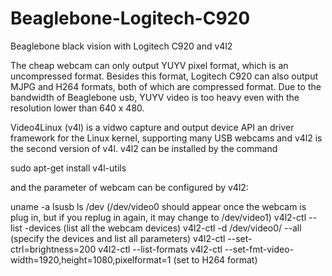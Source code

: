 # Beaglebone-Logitech-C920
Beaglebone black vision with Logitech  C920 and v4l2

The cheap webcam can only output YUYV pixel format, which is an uncompressed format. Besides this format, Logitech C920 can also output MJPG and H264 formats, both of which are compressed format. Due to the bandwidth of Beaglebone usb, YUYV video is too heavy even with the resolution lower than 640 x 480. 

Video4Linux (v4l) is a vidwo capture and output device API an driver framework for the Linux kernel, supporting many USB webcams and v4l2 is the second version of v4l. v4l2 can be installed by the command 

sudo apt-get install v4l-utils

and the parameter of webcam can be configured by v4l2:

uname -a
lsusb
ls /dev (/dev/video0 should appear once the webcam is plug in, but if you replug in again, it may change to /dev/video1)
v4l2-ctl --list -devices (list all the webcam devices)
v4l2-ctl -d /dev/video0/ --all (specify the devices and list all parameters)
v4l2-ctl --set-ctrl=brightness=200
v4l2-ctl --list-formats
v4l2-ctl --set-fmt-video-width=1920,height=1080,pixelformat=1 (set to H264 format)
